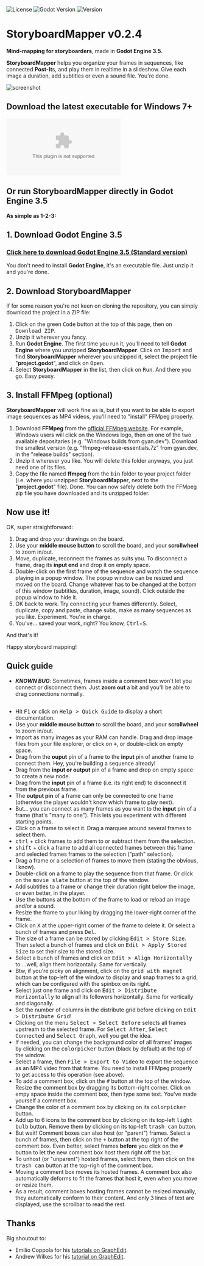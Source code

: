![License](https://img.shields.io/badge/license-MIT-orange.svg)
![Godot Version](https://img.shields.io/badge/godot-3.5-blue.svg)
![Version](https://img.shields.io/badge/version-v0.2.4-green.svg)

# StoryboardMapper v0.2.4

**Mind-mapping for storyboarders**, made in **Godot Engine 3.5**.

**StoryboardMapper** helps you organize your frames in sequences, like connected **Post-It**s, and play them in realtime in a slideshow. Give each image a duration, add subtitles or even a sound file. You're done.

![screenshot](../Images/Screencopies/StoryboardMapper.jpg)

## Download the latest executable for Windows 7+

![StoryboardMapper_0_2_3.exe (36.6 Mb)](../binaries/win64/StoryboardMapper_win64_0_2_3.exe)

## Or run StoryboardMapper directly in Godot Engine 3.5

**As simple as 1-2-3:**

## 1. Download Godot Engine 3.5

### [Click here to download Godot Engine 3.5 (Standard version)](https://godotengine.org/download)
You don't need to install **Godot Engine**, it's an executable file. Just unzip it and you're done.

## 2. Download StoryboardMapper

If for some reason you're not keen on cloning the repository, you can simply download the project in a ZIP file:
1. Click on the green <kbd>Code</kbd> button at the top of this page, then on <kbd>Download ZIP</kbd>.
2. Unzip it wherever you fancy.
3. Run **Godot Engine**. The first time you run it, you'll need to tell **Godot Engine** where you unzipped **StoryboardMapper**. Click on <kbd>Import</kbd> and find **StoryboardMapper** wherever you unzipped it, select the project file "**project.godot**", and click on <kbd>Open</kbd>.
4. Select **StoryboardMapper** in the list, then click on <kbd>Run</kbd>. And there you go. Easy peasy.

## 3. Install FFMpeg (optional)

**StoryboardMapper** will work fine as is, but if you want to be able to export image sequences as MP4 videos, you'll need to "install" FFMpeg properly.
1. Download **FFMpeg** from the [official FFMpeg website](https://ffmpeg.org/download.html). For example, Windows users will click on the Windows logo, then on one of the two available depositaries (e.g. "Windows builds from gyan.dev"). Download the smallest version (e.g. "ffmpeg-release-essentials.7z" from gyan.dev, in the "release builds" section).
2. Unzip it wherever you like. You will delete this folder anyways, you just need one of its files.
3. Copy the file named **ffmpeg** from the <kbd>bin</kbd> folder to your project folder (i.e. where you unzipped **StoryboardMapper**, next to the "**project.godot**" file). Done. You can now safely delete both the FFMpeg zip file you have downloaded and its unzipped folder.

## Now use it!

OK, super straightforward:
1. Drag and drop your drawings on the board.
2. Use your **middle mouse button** to scroll the board, and your **scrollwheel** to zoom in/out.
3. Move, duplicate, reconnect the frames as suits you. To disconnect a frame, drag its **input end** and drop it on empty space.
4. Double-click on the first frame of the sequence and watch the sequence playing in a popup window. The popup window can be resized and moved on the board. Change whatever has to be changed at the bottom of this window (subtitles, duration, image, sound). Click outside the popup window to hide it.
5. OK back to work. Try connecting your frames differently. Select, duplicate, copy and paste, change subs, make as many sequences as you like. Experiment. You're in charge.
6. You've... saved your work, right? You know, <kbd>Ctrl</kbd>+<kbd>S</kbd>.

And that's it!

Happy storyboard mapping!

## Quick guide

* ***KNOWN BUG***: Sometimes, frames inside a comment box won't let you connect or disconnect them. Just **zoom out** a bit and you'll be able to drag connections normally.
##
* Hit <kbd>F1</kbd> or click on <kbd>Help > Quick Guide</kbd> to display a short documentation.
* Use your **middle mouse button** to scroll the board, and your **scrollwheel** to zoom in/out.
* Import as many images as your RAM can handle. Drag and drop image files from your file explorer, or click on <kbd>+</kbd>, or double-click on empty space.
* Drag from the **ouput** pin of a frame to the **input** pin of another frame to connect them. Hey, you're building a sequence already!
* Drag from the **input or output** pin of a frame and drop on empty space to create a new node.
* Drag from the **input** pin of a frame (i.e. its right end) to disconnect it from the previous frame.
* The **output pin** of a frame can only be connected to one frame (otherwise the player wouldn't know which frame to play next).
* But... you can connect as many frames as you want to the **input** pin of a frame (that's "many to one"). This lets you experiment with different starting points.
* Click on a frame to select it. Drag a marquee around several frames to select them.
* <kbd>ctrl</kbd> + click frames to add them to or subtract them from the selection.
* <kbd>shift</kbd> + click a frame to add all connected frames between this frame and selected frames frames to the selection ("path" selection).
* Drag a frame or a selection of frames to move them (stating the obvious, I know).
* Double-click on a frame to play the sequence from that frame. Or click on the <kbd>movie slate</kbd> button at the top of the window.
* Add subtitles to a frame or change their duration right below the image, or even better, in the player.
* Use the buttons at the bottom of the frame to load or reload an image and/or a sound.
* Resize the frame to your liking by dragging the lower-right corner of the frame.
* Click on <kbd>X</kbd> at the upper-right corner of the frame to delete it. Or select a bunch of frames and press <kbd>Del</kbd>.
* The size of a frame can be stored by clicking <kbd>Edit > Store Size</kbd>. Then select a bunch of frames and click on <kbd>Edit > Apply Stored Size</kbd> to set their size to the stored size.
* Select a bunch of frames and click on <kbd>Edit > Align Horizontally</kbd> to ...well, align them horizontally. Same for vertically.
* Btw, if you're picky on alignment, click on the <kbd>grid with magnet</kbd> button at the top-left of the window to display and snap frames to a grid, which can be configured with the spinbox on its right.
* Select just one frame and click on <kbd>Edit > Distribute Horizontally</kbd> to align all its followers horizontally. Same for vertically and diagonally.
* Set the number of columns in the distribute grid before clicking on <kbd>Edit > Distribute Grid</kbd>!
* Clicking on the menu <kbd>Select > Select Before</kbd> selects all frames upstream to the selected frame. For <kbd>Select After</kbd>, <kbd>Select Connected</kbd> and <kbd>Select Graph</kbd>, well you get the idea.
* If needed, you can change the background color of all frames' images by clicking on the <kbd>colorpicker</kbd> button (black by default) at the top of the window.
* Select a frame, then <kbd>File > Export to Video</kbd> to export the sequence as an MP4 video from that frame. You need to install FFMpeg properly to get access to this operation (see above).
* To add a comment box, click on the <kbd>#</kbd> button at the top of the window. Resize the comment box by dragging its bottom-right corner. Click on empy space inside the comment box, then type some text. You've made yourself a comment box.
* Change the color of a comment box by clicking on its <kbd>colorpicker</kbd> button.
* Add up to 6 icons to the comment box by clicking on its top-left <kbd>light bulb</kbd> button. Remove them by clicking on its top-left <kbd>trash can</kbd> button.
* But wait! Comment boxes can also host (or "parent") frames. Select a bunch of frames, then click on the <kbd>+</kbd> button at the top right of the comment box. Even better, select frames **before** you click on the <kbd>#</kbd> button to let the new comment box host them right off the bat.
* To unhost (or "unparent") hosted frames, select them, then click on the <kbd>trash can</kbd> button at the top-righ of the comment box.
* Moving a comment box moves its hosted frames. A comment box also automatically deforms to fit the frames that host it, even when you move or resize them.
* As a result, comment boxes hosting frames cannot be resized manually, they automatically conform to their content. And only 3 lines of text are displayed, use the scrollbar to read the rest.

## Thanks

Big shoutout to:
* Emilio Coppola for his [tutorials on GraphEdit](https://www.youtube.com/c/EmilioTube/videos).
* Andrew Wilkes for his [tutorial on GraphEdit](https://gdscript.com/solutions/godot-graphnode-and-graphedit-tutorial/).
